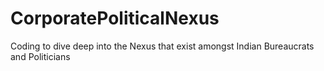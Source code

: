 # CorporatePoliticalNexus
Coding to dive deep into the Nexus that exist amongst Indian Bureaucrats and Politicians
